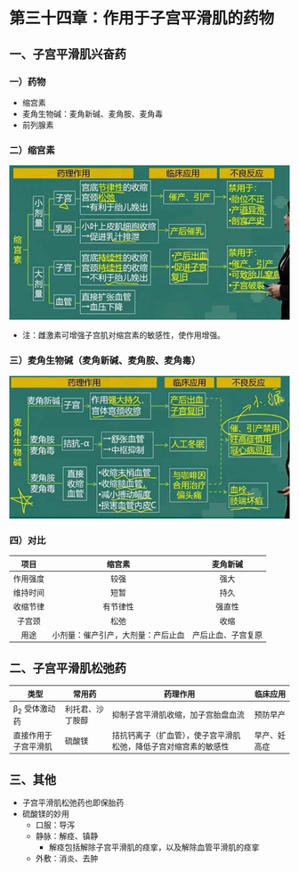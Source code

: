 # 第三十四章：作用于子宫平滑肌的药物

## 一、子宫平滑肌兴奋药

### 一）药物

- 缩宫素
- 麦角生物碱：麦角新碱、麦角胺、麦角毒
- 前列腺素

### 二）缩宫素

![](https://raw.githubusercontent.com/TinySnow/GithubImageHosting/main/blog/learning/medicine/pharmacology/缩宫素.jpg)

- 注：雌激素可增强子宫肌对缩宫素的敏感性，使作用增强。

### 三）麦角生物碱（麦角新碱、麦角胺、麦角毒）

![](https://raw.githubusercontent.com/TinySnow/GithubImageHosting/main/blog/learning/medicine/pharmacology/麦角生物碱.jpg)

### 四）对比

|   项目   |               缩宫素               |      麦角新碱      |
| :------: | :--------------------------------: | :----------------: |
| 作用强度 |                较强                |        强大        |
| 维持时间 |                短暂                |        持久        |
| 收缩节律 |              有节律性              |       强直性       |
|  子宫颈  |                松弛                |        收缩        |
|   用途   | 小剂量：催产引产，大剂量：产后止血 | 产后止血、子宫复原 |

## 二、子宫平滑肌松弛药

| 类型                     | 常用药           | 药理作用                                                     | 临床应用     |
| ------------------------ | ---------------- | ------------------------------------------------------------ | ------------ |
| β<sub>2</sub> 受体激动药 | 利托君、沙丁胺醇 | 抑制子宫平滑肌收缩，加子宫胎盘血流                           | 预防早产     |
| 直接作用于子宫平滑肌     | 硫酸镁           | 拮抗钙离子（扩血管），使子宫平滑肌松弛，降低子宫对缩宫素的敏感性 | 早产、妊高症 |

## 三、其他

- 子宫平滑肌松弛药也即保胎药
- 硫酸镁的妙用
  - 口服：导泻
  - 静脉：解痉、镇静
    - 解痉包括解除子宫平滑肌的痉挛，以及解除血管平滑肌的痉挛
  - 外敷：消炎、去肿